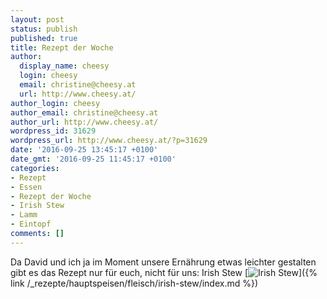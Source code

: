 ```yaml
---
layout: post
status: publish
published: true
title: Rezept der Woche
author:
  display_name: cheesy
  login: cheesy
  email: christine@cheesy.at
  url: http://www.cheesy.at/
author_login: cheesy
author_email: christine@cheesy.at
author_url: http://www.cheesy.at/
wordpress_id: 31629
wordpress_url: http://www.cheesy.at/?p=31629
date: '2016-09-25 13:45:17 +0100'
date_gmt: '2016-09-25 11:45:17 +0100'
categories:
- Rezept
- Essen
- Rezept der Woche
- Irish Stew
- Lamm
- Eintopf
comments: []
---
```

Da David und ich ja im Moment unsere Ernährung etwas leichter gestalten gibt es das Rezept nur für euch, nicht für uns: Irish Stew
[![Irish Stew](http://www.cheesy.at/wp-content/uploads/Irish-Stew.jpg)]({% link /_rezepte/hauptspeisen/fleisch/irish-stew/index.md %})
